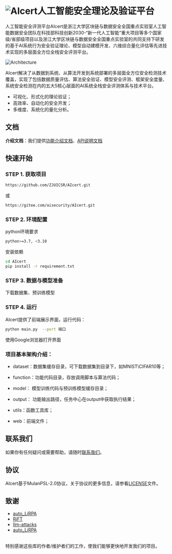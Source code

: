 
# ![AIcert](web/static/img/logo.svg)人工智能安全理论及验证平台
人工智能安全评测平台AIcert是浙江大学区块链与数据安全全国重点实验室人工智能数据安全团队在科技部科技创新2030-“新一代人工智能”重大项目等多个国家级/省部级项目以及浙江大学区块链与数据安全全国重点实验室的共同支持下研发的基于AI系统行为安全验证理论、模型自动建模开发、六维综合量化评估等先进技术实现的多层面全方位全栈安全评测平台。

<!-- <video id="video" controls="" preload="none" poster="封面">
      <source id="mp4" src="web/static/img/architecture.mp4" type="video/mp4"> 
</video>-->
![Architecture](web/static/img/panorama.svg) 

AIcert解决了从数据到系统、从算法开发到系统部署的多层面全方位安全检测技术覆盖，实现了包括数据质量评估、算法安全验证、模型安全评测、框架安全度量、系统安全检测在内的五大5核心层面的AI系统全栈安全评测体系与技术平台。

- 可视化、形式化的理论验证；
- 高效率、自动化的安全开发；
- 多维度、系统化的量化分析。

## 文档

**介绍文档**：我们提供[功能介绍文档](web/static/pdf/AI%E5%B9%B3%E5%8F%B0%E4%BB%8B%E7%BB%8D%E6%96%87%E6%A1%A3v8.pdf)、[API说明文档](https://n1nltex7w5.feishu.cn/docx/LbN2dsyYZo4jn9xCMm5c3HEdnSf?from=from_copylink)

## 快速开始

<!-- ### 平台整体部署 -->
### STEP 1. 获取项目
```bash
https://github.com/ZJUICSR/AIcert.git
``` 
或
```bash
https://gitee.com/aisecurity/AIcert.git
``` 
### STEP 2. 环境配置
python环境要求
```bash
python>=3.7, <3.10
```
安装依赖
```bash
cd AIcert
pip install -r requirement.txt
```

### STEP 3. 数据与模型准备
下载数据集、预训练模型
<!-- 数据集下载：
```bash

```

模型下载：
```bash

```-->

### STEP 4. 运行

AIcert提供了前端展示界面，运行代码：
```bash
python main.py  --port 端口
```
使用Google浏览器打开界面


 ### 项目基本架构介绍：
 <!-- - config: web运行时的设置（不需要管）   -->
<!-- - logs: 日志存储文件，暂时没做   -->
 - dataset：数据集缓存目录，可下载数据集到目录下，如MNIST\CIFAR10等；

 - function：功能代码目录，存放调用脚本与算法代码；

 - model： 模型训练代码与预训练模型缓存目录；

 - output： 功能输出路径，任务中心在output中获取执行结果；

 - utils：函数工具库； 

 - web：前端文件；  

<!-- ### web目录：

static 为静态目录，其下的所有文件在整个flask框架启动后，前端都可以访问到，flask也可以自行指定static目录  
templates：存储所有的前端html页面  
view：后台与前端的接口，每个python文件为一个蓝图，在flask生成时需要进行注册。 -->

## 联系我们
如果你有任何疑问或需要帮助，请随时[联系我们](zju.aicert@gmail.com)。

## 协议
AIcert基于MulanPSL-2.0协议，关于协议的更多信息，请参看[LICENSE](https://github.com/ZJUICSR/AIcert/blob/main/LICENSE)文件。
## 致谢

- [auto_LiRPA](https://github.com/Verified-Intelligence/auto_LiRPA) 
- [RiFT](https://github.com/Immortalise/RiFT) 
- [llm-attacks](https://github.com/llm-attacks/llm-attacks)
- [auto_LiRPA](https://github.com/Verified-Intelligence/auto_LiRPA)
<br>
特别感谢这些库的作者/维护者们的工作，使我们能够更快地开发我们的项目。